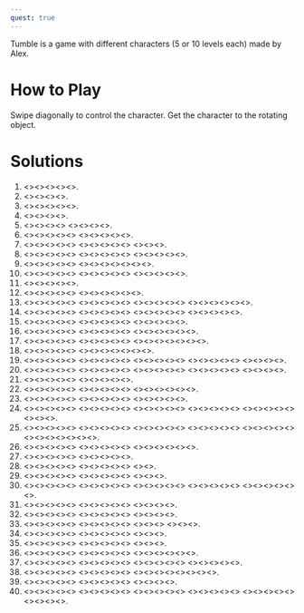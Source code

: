 ```yaml
---
quest: true
---
```

Tumble is a game with different characters (5 or 10 levels each) made by Alex.
# How to Play

Swipe diagonally to control the character. Get the character to the rotating object.

# Solutions

1. <<TLarrow>><<TRarrow>><<TLarrow>><<BLarrow>><<TLarrow>>.
2. <<TRarrow>><<BRarrow>><<BRarrow>><<BLarrow>>.
3. <<BRarrow>><<TRarrow>><<BRarrow>><<BRarrow>><<BLarrow>>.
4. <<BRarrow>><<BLarrow>><<BRarrow>><<TRarrow>>.
5. <<BLarrow>><<BRarrow>><<TRarrow>><<TLarrow>> <<BLarrow>><<TLarrow>><<TLarrow>><<TRarrow>>.
6. <<TRarrow>><<BRarrow>><<BRarrow>><<BRarrow>><<TRarrow>> <<BRarrow>><<BRarrow>><<BLarrow>><<TLarrow>><<BLarrow>>.
7. <<BRarrow>><<TRarrow>><<TLarrow>><<BLarrow>><<BRarrow>> <<BRarrow>><<TRarrow>><<TLarrow>><<BLarrow>><<BRarrow>> <<BRarrow>><<BRarrow>><<BLarrow>>.
8. <<TRarrow>><<TLarrow>><<TRarrow>><<TLarrow>><<BLarrow>> <<BRarrow>><<TRarrow>><<TRarrow>><<BRarrow>><<BRarrow>> <<BLarrow>><<BRarrow>><<TRarrow>><<TLarrow>><<BLarrow>>.
9. <<TLarrow>><<TRarrow>><<BRarrow>><<BLarrow>><<TLarrow>> <<TRarrow>><<BRarrow>><<BLarrow>><<TLarrow>><<TRarrow>><<TRarrow>><<BRarrow>>.
10. <<BRarrow>><<BRarrow>><<BLarrow>><<BRarrow>><<BLarrow>> <<TLarrow>><<TRarrow>><<BRarrow>><<TRarrow>><<TLarrow>> <<BLarrow>><<TLarrow>><<TLarrow>><<BLarrow>><<BLarrow>>.
11. <<BRarrow>><<BRarrow>><<TRarrow>><<TLarrow>><<TRarrow>>.
12. <<BLarrow>><<TLarrow>><<TLarrow>><<TRarrow>><<TLarrow>> <<TLarrow>><<BLarrow>><<BRarrow>><<BLarrow>><<BLarrow>><<BLarrow>>.
13. <<BLarrow>><<BRarrow>><<BLarrow>><<BLarrow>><<BLarrow>> <<BRarrow>><<BLarrow>><<TLarrow>><<TRarrow>><<TRarrow>> <<BRarrow>><<BRarrow>><<TRarrow>><<TLarrow>><<BLarrow>> <<BRarrow>><<TRarrow>><<TLarrow>><<TRarrow>><<BRarrow>><<TRarrow>>.
14. <<BRarrow>><<TRarrow>><<TRarrow>><<BRarrow>><<TRarrow>> <<TRarrow>><<BRarrow>><<BRarrow>><<BLarrow>><<BLarrow>> <<BLarrow>><<TLarrow>><<TRarrow>><<BRarrow>><<TRarrow>> <<TLarrow>><<BLarrow>><<BRarrow>><<BLarrow>><<TLarrow>>.
15. <<BRarrow>><<BRarrow>><<BLarrow>><<BRarrow>><<BLarrow>> <<TLarrow>><<TRarrow>><<TLarrow>><<TLarrow>><<TLarrow>> <<BLarrow>><<BRarrow>><<BLarrow>><<BRarrow>><<BRarrow>>.
16. <<BRarrow>><<BRarrow>><<BLarrow>><<BRarrow>><<TRarrow>> <<TLarrow>><<BLarrow>><<BLarrow>><<BRarrow>><<BLarrow>> <<BLarrow>><<TLarrow>><<TLarrow>><<TLarrow>><<TRarrow>><<TLarrow>>.
17. <<BRarrow>><<BLarrow>><<BLarrow>><<BRarrow>><<BLarrow>> <<BLarrow>><<BRarrow>><<TRarrow>><<TLarrow>><<TRarrow>> <<TLarrow>><<BLarrow>><<BRarrow>><<BRarrow>><<TRarrow>><<TRarrow>><<BRarrow>>.
18. <<BLarrow>><<BRarrow>><<BLarrow>><<BRarrow>><<BRarrow>> <<TRarrow>><<TLarrow>><<TRarrow>><<BRarrow>><<BRarrow>><<BLarrow>><<BLarrow>>.
19. <<TRarrow>><<TLarrow>><<BLarrow>><<BRarrow>><<TRarrow>> <<TRarrow>><<TLarrow>><<TRarrow>><<TRarrow>><<BRarrow>> <<BRarrow>><<BLarrow>><<BRarrow>><<BLarrow>><<BLarrow>> <<BRarrow>><<BRarrow>><<TRarrow>><<BRarrow>><<TRarrow>> <<BRarrow>><<BLarrow>><<TLarrow>><<BLarrow>>.
20. <<BLarrow>><<TLarrow>><<TRarrow>><<BRarrow>><<BLarrow>> <<BLarrow>><<TLarrow>><<TRarrow>><<BRarrow>><<BLarrow>> <<BLarrow>><<BLarrow>><<BRarrow>><<BRarrow>><<BRarrow>> <<TRarrow>><<TRarrow>><<TLarrow>><<BLarrow>><<BRarrow>> <<TRarrow>><<TRarrow>><<TRarrow>><<BRarrow>>.
21. <<TRarrow>><<BRarrow>><<BRarrow>><<BLarrow>><<TLarrow>> <<TRarrow>><<TLarrow>><<TRarrow>><<TRarrow>><<BRarrow>>.
22. <<BRarrow>><<BRarrow>><<TRarrow>><<BRarrow>><<BLarrow>> <<TLarrow>><<TRarrow>><<TRarrow>><<BRarrow>><<BLarrow>> <<TLarrow>><<BLarrow>><<BLarrow>><<BLarrow>><<TLarrow>><<TLarrow>>.
23. <<BRarrow>><<BRarrow>><<TRarrow>><<TLarrow>><<BLarrow>> <<BRarrow>><<BRarrow>><<TRarrow>><<TRarrow>><<TLarrow>> <<TRarrow>><<TLarrow>><<TRarrow>><<TLarrow>><<TLarrow>>.
24. <<BLarrow>><<TLarrow>><<TLarrow>><<BLarrow>><<BLarrow>> <<BRarrow>><<BRarrow>><<BLarrow>><<TLarrow>><<TRarrow>> <<BRarrow>><<BRarrow>><<BRarrow>><<BRarrow>><<TRarrow>> <<TLarrow>><<BLarrow>><<TLarrow>><<BLarrow>><<BRarrow>> <<BRarrow>><<TRarrow>><<TRarrow>><<TRarrow>><<TRarrow>> <<TLarrow>><<TLarrow>><<BLarrow>>.
25. <<BLarrow>><<BLarrow>><<BRarrow>><<BRarrow>><<TRarrow>> <<TLarrow>><<BLarrow>><<BRarrow>><<TRarrow>><<TLarrow>> <<TRarrow>><<TRarrow>><<BRarrow>><<BRarrow>><<BLarrow>> <<BRarrow>><<BRarrow>><<BLarrow>><<BLarrow>><<BLarrow>> <<BRarrow>><<BRarrow>><<TRarrow>><<TLarrow>><<BLarrow>> <<BRarrow>><<TRarrow>><<TLarrow>><<TRarrow>><<TRarrow>><<BRarrow>><<TRarrow>>.
26. <<TRarrow>><<BRarrow>><<TRarrow>><<TRarrow>><<BRarrow>> <<BRarrow>><<BRarrow>><<BLarrow>><<BLarrow>><<BLarrow>> <<TLarrow>><<BLarrow>><<BRarrow>><<TRarrow>><<TRarrow>><<TLarrow>>.
27. <<TRarrow>><<BRarrow>><<BRarrow>><<BLarrow>><<TLarrow>> <<TRarrow>><<BRarrow>><<BLarrow>><<BLarrow>><<TLarrow>>.
28. <<TLarrow>><<BLarrow>><<BRarrow>><<TRarrow>><<BRarrow>> <<BLarrow>><<TLarrow>><<TRarrow>><<TLarrow>><<BLarrow>> <<BLarrow>><<BRarrow>>.
29. <<BRarrow>><<TRarrow>><<BRarrow>><<TRarrow>><<BRarrow>> <<BLarrow>><<TLarrow>><<TRarrow>><<TRarrow>><<BRarrow>> <<TRarrow>><<BRarrow>><<TRarrow>>.
30. <<BRarrow>><<BRarrow>><<BLarrow>><<BLarrow>><<BLarrow>> <<TLarrow>><<TLarrow>><<TRarrow>><<TLarrow>><<BLarrow>> <<TLarrow>><<BLarrow>><<BRarrow>><<TRarrow>><<BRarrow>> <<BRarrow>><<BLarrow>><<BRarrow>><<TRarrow>><<TLarrow>> <<TLarrow>><<TLarrow>><<TRarrow>><<TLarrow>><<TRarrow>><<TRarrow>>.
31. <<BLarrow>><<BLarrow>><<TLarrow>><<BLarrow>><<BLarrow>> <<BRarrow>><<TRarrow>><<TLarrow>><<BLarrow>><<BRarrow>> <<BRarrow>><<TRarrow>><<TRarrow>><<TRarrow>>.
32. <<BRarrow>><<BRarrow>><<TRarrow>><<TLarrow>><<BLarrow>> <<TLarrow>><<TRarrow>><<BRarrow>><<TRarrow>><<TRarrow>> <<BRarrow>><<BRarrow>><<BLarrow>><<BLarrow>>.
33. <<TRarrow>><<TRarrow>><<BRarrow>><<TRarrow>><<TRarrow>> <<BRarrow>><<BRarrow>><<BLarrow>><<BLarrow>><<BRarrow>> <<TRarrow>><<TLarrow>><<BLarrow>> <<BLarrow>><<BLarrow>><<TLarrow>>.
34. <<TLarrow>><<TRarrow>><<TRarrow>><<TRarrow>><<TRarrow>> <<TLarrow>><<BLarrow>><<BRarrow>><<TRarrow>><<TLarrow>> <<TLarrow>><<BLarrow>><<BLarrow>>.
35. <<BLarrow>><<BRarrow>><<BRarrow>><<TRarrow>><<BRarrow>> <<BRarrow>><<BLarrow>><<TLarrow>><<TRarrow>><<TRarrow>> <<TRarrow>><<TLarrow>><<TLarrow>>.
36. <<TLarrow>><<BLarrow>><<BRarrow>><<TRarrow>><<TLarrow>> <<BLarrow>><<TLarrow>><<TLarrow>><<BLarrow>><<BLarrow>> <<BRarrow>><<BRarrow>><<BRarrow>><<BRarrow>><<TRarrow>><<TRarrow>>.
37. <<BLarrow>><<BLarrow>><<BLarrow>><<TLarrow>><<BLarrow>> <<BRarrow>><<BLarrow>><<TLarrow>><<TRarrow>><<BRarrow>> <<BLarrow>><<TLarrow>><<TLarrow>><<TLarrow>><<TLarrow>> <<TRarrow>><<TRarrow>><<BRarrow>><<BRarrow>><<TRarrow>>.
38. <<BRarrow>><<BRarrow>><<BLarrow>><<TLarrow>><<TRarrow>> <<TRarrow>><<TRarrow>><<TRarrow>><<TLarrow>><<TLarrow>> <<BLarrow>><<BRarrow>><<TRarrow>><<TRarrow>><<BRarrow>><<BRarrow>><<BRarrow>><<BLarrow>>.
39. <<BLarrow>><<BRarrow>><<BLarrow>><<BRarrow>><<TRarrow>> <<TRarrow>><<TLarrow>><<BLarrow>><<BRarrow>><<TRarrow>> <<BRarrow>><<BRarrow>><<BLarrow>><<BLarrow>>.
40. <<TRarrow>><<TRarrow>><<BRarrow>><<BLarrow>><<BRarrow>> <<BLarrow>><<TLarrow>><<TRarrow>><<TLarrow>><<TLarrow>> <<TRarrow>><<TLarrow>><<BLarrow>><<BRarrow>><<TRarrow>> <<TLarrow>><<BLarrow>><<BLarrow>><<BLarrow>><<BLarrow>> <<BLarrow>><<BLarrow>><<BRarrow>><<TRarrow>><<BRarrow>> <<BLarrow>><<TLarrow>><<TRarrow>><<TRarrow>>.
